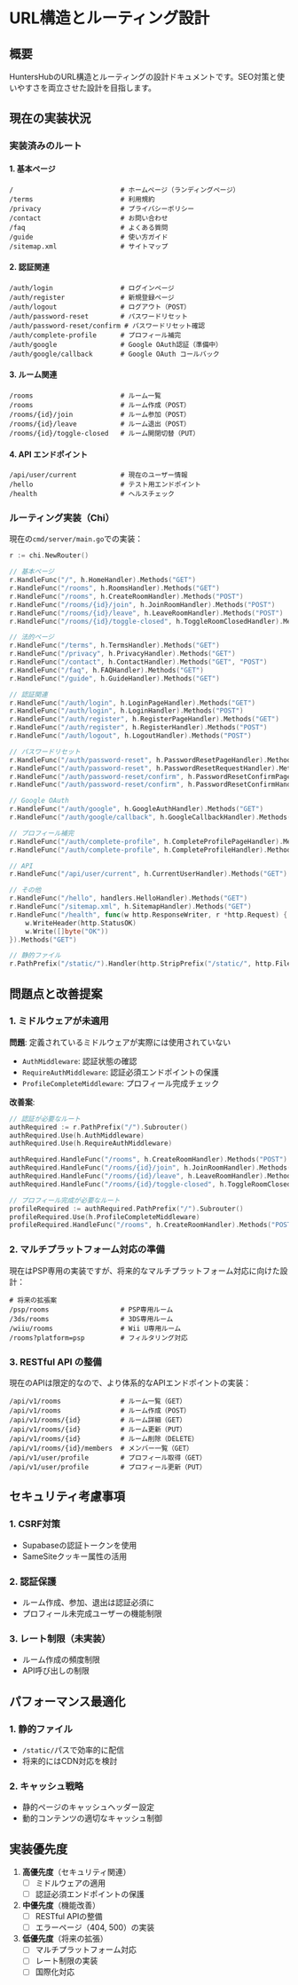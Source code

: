 # URL構造とルーティング設計

## 概要

HuntersHubのURL構造とルーティングの設計ドキュメントです。SEO対策と使いやすさを両立させた設計を目指します。

## 現在の実装状況

### 実装済みのルート

#### 1. 基本ページ
```
/                           # ホームページ（ランディングページ）
/terms                      # 利用規約
/privacy                    # プライバシーポリシー
/contact                    # お問い合わせ
/faq                        # よくある質問
/guide                      # 使い方ガイド
/sitemap.xml                # サイトマップ
```

#### 2. 認証関連
```
/auth/login                 # ログインページ
/auth/register              # 新規登録ページ
/auth/logout                # ログアウト（POST）
/auth/password-reset        # パスワードリセット
/auth/password-reset/confirm # パスワードリセット確認
/auth/complete-profile      # プロフィール補完
/auth/google                # Google OAuth認証（準備中）
/auth/google/callback       # Google OAuth コールバック
```

#### 3. ルーム関連
```
/rooms                      # ルーム一覧
/rooms                      # ルーム作成（POST）
/rooms/{id}/join            # ルーム参加（POST）
/rooms/{id}/leave           # ルーム退出（POST）
/rooms/{id}/toggle-closed   # ルーム開閉切替（PUT）
```

#### 4. API エンドポイント
```
/api/user/current           # 現在のユーザー情報
/hello                      # テスト用エンドポイント
/health                     # ヘルスチェック
```

### ルーティング実装（Chi）

現在の`cmd/server/main.go`での実装：

```go
r := chi.NewRouter()

// 基本ページ
r.HandleFunc("/", h.HomeHandler).Methods("GET")
r.HandleFunc("/rooms", h.RoomsHandler).Methods("GET")
r.HandleFunc("/rooms", h.CreateRoomHandler).Methods("POST")
r.HandleFunc("/rooms/{id}/join", h.JoinRoomHandler).Methods("POST")
r.HandleFunc("/rooms/{id}/leave", h.LeaveRoomHandler).Methods("POST")
r.HandleFunc("/rooms/{id}/toggle-closed", h.ToggleRoomClosedHandler).Methods("PUT")

// 法的ページ
r.HandleFunc("/terms", h.TermsHandler).Methods("GET")
r.HandleFunc("/privacy", h.PrivacyHandler).Methods("GET")
r.HandleFunc("/contact", h.ContactHandler).Methods("GET", "POST")
r.HandleFunc("/faq", h.FAQHandler).Methods("GET")
r.HandleFunc("/guide", h.GuideHandler).Methods("GET")

// 認証関連
r.HandleFunc("/auth/login", h.LoginPageHandler).Methods("GET")
r.HandleFunc("/auth/login", h.LoginHandler).Methods("POST")
r.HandleFunc("/auth/register", h.RegisterPageHandler).Methods("GET")
r.HandleFunc("/auth/register", h.RegisterHandler).Methods("POST")
r.HandleFunc("/auth/logout", h.LogoutHandler).Methods("POST")

// パスワードリセット
r.HandleFunc("/auth/password-reset", h.PasswordResetPageHandler).Methods("GET")
r.HandleFunc("/auth/password-reset", h.PasswordResetRequestHandler).Methods("POST")
r.HandleFunc("/auth/password-reset/confirm", h.PasswordResetConfirmPageHandler).Methods("GET")
r.HandleFunc("/auth/password-reset/confirm", h.PasswordResetConfirmHandler).Methods("POST")

// Google OAuth
r.HandleFunc("/auth/google", h.GoogleAuthHandler).Methods("GET")
r.HandleFunc("/auth/google/callback", h.GoogleCallbackHandler).Methods("GET")

// プロフィール補完
r.HandleFunc("/auth/complete-profile", h.CompleteProfilePageHandler).Methods("GET")
r.HandleFunc("/auth/complete-profile", h.CompleteProfileHandler).Methods("POST")

// API
r.HandleFunc("/api/user/current", h.CurrentUserHandler).Methods("GET")

// その他
r.HandleFunc("/hello", handlers.HelloHandler).Methods("GET")
r.HandleFunc("/sitemap.xml", h.SitemapHandler).Methods("GET")
r.HandleFunc("/health", func(w http.ResponseWriter, r *http.Request) {
    w.WriteHeader(http.StatusOK)
    w.Write([]byte("OK"))
}).Methods("GET")

// 静的ファイル
r.PathPrefix("/static/").Handler(http.StripPrefix("/static/", http.FileServer(http.Dir("static/"))))
```

## 問題点と改善提案

### 1. ミドルウェアが未適用
**問題**: 定義されているミドルウェアが実際には使用されていない
- `AuthMiddleware`: 認証状態の確認
- `RequireAuthMiddleware`: 認証必須エンドポイントの保護
- `ProfileCompleteMiddleware`: プロフィール完成チェック

**改善案**:
```go
// 認証が必要なルート
authRequired := r.PathPrefix("/").Subrouter()
authRequired.Use(h.AuthMiddleware)
authRequired.Use(h.RequireAuthMiddleware)

authRequired.HandleFunc("/rooms", h.CreateRoomHandler).Methods("POST")
authRequired.HandleFunc("/rooms/{id}/join", h.JoinRoomHandler).Methods("POST")
authRequired.HandleFunc("/rooms/{id}/leave", h.LeaveRoomHandler).Methods("POST")
authRequired.HandleFunc("/rooms/{id}/toggle-closed", h.ToggleRoomClosedHandler).Methods("PUT")

// プロフィール完成が必要なルート
profileRequired := authRequired.PathPrefix("/").Subrouter()
profileRequired.Use(h.ProfileCompleteMiddleware)
profileRequired.HandleFunc("/rooms", h.CreateRoomHandler).Methods("POST")
```

### 2. マルチプラットフォーム対応の準備

現在はPSP専用の実装ですが、将来的なマルチプラットフォーム対応に向けた設計：

```
# 将来の拡張案
/psp/rooms                  # PSP専用ルーム
/3ds/rooms                  # 3DS専用ルーム
/wiiu/rooms                 # Wii U専用ルーム
/rooms?platform=psp         # フィルタリング対応
```

### 3. RESTful API の整備

現在のAPIは限定的なので、より体系的なAPIエンドポイントの実装：

```
/api/v1/rooms               # ルーム一覧（GET）
/api/v1/rooms               # ルーム作成（POST）
/api/v1/rooms/{id}          # ルーム詳細（GET）
/api/v1/rooms/{id}          # ルーム更新（PUT）
/api/v1/rooms/{id}          # ルーム削除（DELETE）
/api/v1/rooms/{id}/members  # メンバー一覧（GET）
/api/v1/user/profile        # プロフィール取得（GET）
/api/v1/user/profile        # プロフィール更新（PUT）
```

## セキュリティ考慮事項

### 1. CSRF対策
- Supabaseの認証トークンを使用
- SameSiteクッキー属性の活用

### 2. 認証保護
- ルーム作成、参加、退出は認証必須に
- プロフィール未完成ユーザーの機能制限

### 3. レート制限（未実装）
- ルーム作成の頻度制限
- API呼び出しの制限

## パフォーマンス最適化

### 1. 静的ファイル
- `/static/`パスで効率的に配信
- 将来的にはCDN対応を検討

### 2. キャッシュ戦略
- 静的ページのキャッシュヘッダー設定
- 動的コンテンツの適切なキャッシュ制御

## 実装優先度

1. **高優先度**（セキュリティ関連）
   - [ ] ミドルウェアの適用
   - [ ] 認証必須エンドポイントの保護

2. **中優先度**（機能改善）
   - [ ] RESTful APIの整備
   - [ ] エラーページ（404, 500）の実装

3. **低優先度**（将来の拡張）
   - [ ] マルチプラットフォーム対応
   - [ ] レート制限の実装
   - [ ] 国際化対応